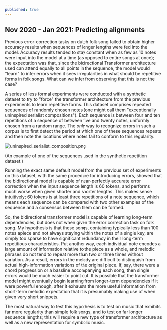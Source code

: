 ```yaml
---
published: true
---
```

## Nov 2020 - Jan 2021: Predicting alignments

Previous error-correction tasks on dutch folk song failed to obtain higher accuracy results when sequences of longer lengths were fed into the model. Accuracy results tended to stay constant when as few as 10 notes were input into the model at a time (as opposed to entire songs at once); the expectation was that, since the bidirectional Transformer architecture used can attend equally to all points in the sequence, the model would "learn" to infer errors when it sees irregularities in what should be repetitive forms in folk songs. What can we infer from observing that this is not the case?

A series of less formal experiments were conducted with a synthetic dataset to try to "force" the transformer architecture from the previous experiments to learn repetitive forms. This dataset comprises repeated sequences of randomly chosen notes (one might call them "exceptionally uninspired serialist compositions"). Each sequence is between four and ten repetitions of a sequence of between five and twenty notes, uniformly chosen from a random range. The _only_ way to recognize errors in such a corpus is to first detect the period at which one of these sequences repeats and then note the locations where notes fail to conform to this regularity.

![uninspired_serialist_composition.png](https://raw.githubusercontent.com/timothydereuse/timothydereuse.github.io/master/_posts/uninspired_serialist_composition.png)

(An example of one of the sequences used in the synthetic repetition dataset.)

Running the exact same default model from the previous set of experiments on this dataset, with the same procedure for introducing errors, showed that the bidirectional model is capable of near-perfectly accurate error correction when the input sequence length is 60 tokens, and performs much worse when given shorter and shorter lengths. This makes sense intuitively; 60 tokens is at least three repetitions of a note sequence, which means each sequence can be compared with two other examples of the sequence and a consensus between them can be formed.

So, the bidirectional transformer model is capable of learning long-term dependencies, but does not when given the error correction task on folk song. My hypothesis is that these songs, containing typically less than 100 notes apiece and not always staying within the notes of a single key, are simply too sparse to have significant redundancy in their long-term repetitious characteristics. Put another way, each individual note encodes a large amount of information relative to the piece as a whole, and melodic phrases do not tend to repeat more than two or three times without variation. As a result, errors in the melody are difficult to distinguish from actual high-information variations of the original piece. If, say, there were a chord progression or a bassline accompanying each song, then single errors would be much easier to point out. It is possible that the transformer model might eventually begin learning from longer-term dependencies if it were powerful enough, after it exhausts the more useful information from short-term melodic expectation that it is presumably making use of when given very short snippets.

The most natural way to test this hypothesis is to test on music that exhibits far more regularity than simple folk songs, and to test on far longer sequence lengths; this will require a new type of transformer architecture as well as a new representation for symbolic music.
